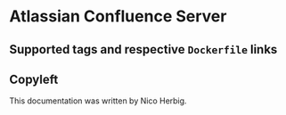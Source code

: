 # Atlassian Confluence Server

## Supported tags and respective `Dockerfile` links

## Copyleft

This documentation was written by Nico Herbig.
